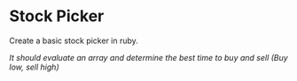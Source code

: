 # Stock Picker

Create a basic stock picker in ruby.

*It should evaluate an array and determine the best time to buy and sell (Buy low, sell high)*